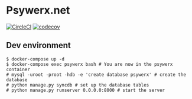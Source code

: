 # Psywerx.net

[![CircleCI](https://circleci.com/gh/Psywerx/psywerx.svg?style=svg)](https://circleci.com/gh/Psywerx/psywerx)
[![codecov](https://codecov.io/gh/psywerx/psywerx/branch/master/graph/badge.svg)](https://codecov.io/gh/psywerx/psywerx)


## Dev environment

```
$ docker-compose up -d
$ docker-compose exec psywerx bash # You are now in the psywerx container
# mysql -uroot -proot -hdb -e 'create database psywerx' # create the database
# python manage.py syncdb # set up the database tables
# python manage.py runserver 0.0.0.0:8000 # start the server
```

